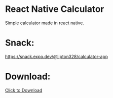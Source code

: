 # React Native Calculator

Simple calculator made in react native.

# Snack:

https://snack.expo.dev/@lipton328/calculator-app

# Download:

<a href="calculator-app.zip" download>Click to Download</a>
